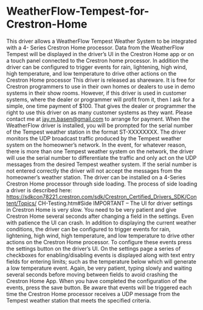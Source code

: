 # WeatherFlow-Tempest-for-Crestron-Home

This driver allows a WeatherFlow Tempest Weather System to be integrated with a 4-
Series Crestron Home processor. Data from the WeatherFlow Tempest will be displayed
in the driver’s UI in the Crestron Home app or on a touch panel connected to the Crestron
home processor. In addition the driver can be configured to trigger events for rain,
lightening, high wind, high temperature, and low temperature to drive other actions on
the Crestron Home processor
This driver is released as shareware. It is free for Crestron programmers to use in their
own homes or dealers to use in demo systems in their show rooms. However, if this
driver is used in customer systems, where the dealer or programmer will profit from it,
then I ask for a simple, one time payment of $100. That gives the dealer or programmer
the right to use this driver on as many customer systems as they want. Please contact me
at jay.m.basen@gmail.com to arrange for payment.
When the WeatherFlow driver is installed, you will be prompted for the serial number of
the Tempest weather station in the format ST-XXXXXXXX. The driver monitors the
UDP broadcast traffic produced by the Tempest weather system on the homeowner’s
network. In the event, for whatever reason, there is more than one Tempest weather
system on the network, the driver will use the serial number to differentiate the traffic and
only act on the UDP messages from the desired Tempest weather system. If the serial
number is not entered correctly the driver will not accept the messages from the
homeowner’s weather station.
The driver can be installed on a 4-Series Crestron Home processor through side loading.
The process of side loading a driver is described here:
https://sdkcon78221.crestron.com/sdk/Crestron_Certified_Drivers_SDK/Content/Topics/
CH-Testing.htm#Side
IMPORTANT – The UI for driver settings in Crestron Home is very slow. You need to
be very patient and give Crestron Home several seconds after changing a field in the
settings. Even with patience the UI can crash.
In addition to displaying the current weather conditions, the driver can be configured to
trigger events for rain, lightening, high wind, high temperature, and low temperature to
drive other actions on the Crestron Home processor. To configure these events press the
settings button on the driver’s UI. On the settings page a series of checkboxes for
enabling/disabling events is displayed along with text entry fields for entering limits;
such as the temperature below which will generate a low temperature event. Again, be
very patient, typing slowly and waiting several seconds before moving between fields to
avoid crashing the Crestron Home App.
When you have completed the configuration of the events, press the save button. 
Be aware that events will be triggered each time the Crestron Home processor receives a
UDP message from the Tempest weather station that meets the specified criteria. 
